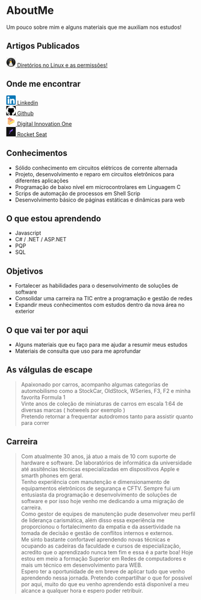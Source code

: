 # AboutMe
Um pouco sobre mim e alguns materiais que me auxiliam nos estudos!

## Artigos Publicados
<a href="https://www.linkedin.com/pulse/diret%25C3%25B3rios-linux-e-permiss%25C3%25B5es-iuri-de-carvalho-salgado/?trackingId=oUQLT%2FZiT46FZ3zNA8HLXg%3D%3D">
  <img src="./img/tuxIcon.jpg" width=25px>
  Diretórios no Linux e as permissões!
</a><br>

## Onde me encontrar
<a href="https://www.linkedin.com/in/icsalgado/"><img src="./img/linkedinIcon.jpg" width=25px> Linkedin</a><br>
<a href="https://github.com/icsalgado"><img src="./img/githubIcon.jpg" width=25px> Github</a><br>
<a href="https://web.digitalinnovation.one/users/icsalgado?tab=achievements"><img src="./img/dioIcon.jpg" width=25px> Digital Innovation One</a><br>
<a href="https://app.rocketseat.com.br/me/icsalgado"><img src="./img/rocketseatIcon.jpg" width=25px> Rocket Seat</a>

## Conhecimentos
* Sólido conhecimento em circuitos elétricos de corrente alternada
* Projeto, desenvolvimento e reparo em circuitos eletrônicos para diferentes aplicações
* Programação de baixo nível em microcontrolares em Linguagem C
* Scrips de automação de processos em Shell Scrip
* Desenvolvimento básico de páginas estáticas e dinâmicas para web

## O que estou aprendendo
* Javascript
* C# / .NET / ASP.NET
* PQP
* SQL

## Objetivos
* Fortalecer as habilidades para o desenvolvimento de soluções de software
* Consolidar uma carreira na TIC entre a programação e gestão de redes
* Expandir meus conhecimentos com estudos dentro da nova área no exterior

## O que vai ter por aqui
* Alguns materiais que eu faço para me ajudar a resumir meus estudos
* Materiais de consulta que uso para me aprofundar

## As válgulas de escape
>Apaixonado por carros, acompanho algumas categorias de automobilismo como a StockCar, OldStock, WSeries, F3, F2 e minha favorita Formula 1<br>
>Vinte anos de coleção de miniaturas de carros em escala 1:64 de diversas marcas ( hotweels por exemplo )<br>
>Pretendo retornar a frequentar autodromos tanto para assistir quanto para correr<br>

## Carreira
>Com atualmente 30 anos, já atuo a mais de 10 com suporte de hardware e software. De laboratórios de informática da universidade até assitências técnicas especializadas em dispositivos Apple e smarth phones em geral.<br>
Tenho experiência com manutenção e dimensionamento de equipamentos eletrônicos de segurança e CFTV. Sempre fui um entusiasta da programação e desenvolvimento de soluções de software e por isso hoje venho me dedicando a uma migração de carreira.<br>
Como gestor de equipes de manutenção pude desenvolver meu perfil de liderança carismática, além disso essa experiência me proporcionou o fortalecimento da empatia e da assertividade na tomada de decisão e gestão de conflitos internos e externos.<br>
Me sinto bastante confortavel aprendendo novas técnicas e ocupando as cadeiras da faculdade e cursos de especialização, acredito que o aprendizado nunca tem fim e essa é a parte boa! Hoje estou em meio a formação Superior em Redes de computadores e mais um técnico em desenvolvimento para WEB.<br>
Espero ter a oportunidade de em breve de aplicar tudo que venho aprendendo nessa jornada. Pretendo compartilhar o que for possível por aqui, muito do que eu venho aprendendo está disponível a meu alcance a qualquer hora e espero poder retribuir.




